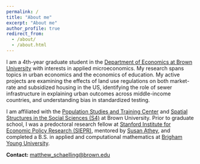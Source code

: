```yaml
---
permalink: /
title: "About me"
excerpt: "About me"
author_profile: true
redirect_from: 
  - /about/
  - /about.html
---
```


I am a 4th-year graduate student in the [Department of Economics at Brown University](https://economics.brown.edu) with interests in applied microeconomics. My research spans topics in urban economics and the economics of education. My active projects are examining the effects of land use regulations on both market-rate and subsidized housing in the US, identifying the role of sewer infrastructure in explaining urban outcomes across middle-income countries, and understanding bias in standardized testing.

I am affiliated with the [Population Studies and Training Center](https://www.brown.edu/academics/population-studies/) and [Spatial Structures in the Social Sciences (S4)](https://www.brown.edu/academics/spatial-structures-in-social-sciences/) at Brown University. Prior to graduate school, I was a predoctoral research fellow at [Stanford Institute for Economic Policy Research (SIEPR)](https://siepr.stanford.edu), mentored by [Susan Athey](https://gsb-faculty.stanford.edu/susan-athey/), and completed a B.S. in applied and computational mathematics at [Brigham Young University](https://acme.byu.edu).

**Contact:** matthew_schaelling@brown.edu
